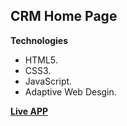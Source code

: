 ## CRM Home Page


**Technologies**
- HTML5.
- CSS3.
- JavaScript.
- Adaptive Web Desgin.

**[Live APP](https://tamerjb.github.io/crm_landingp)**
